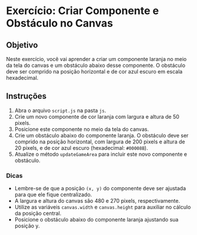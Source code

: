 # Exercício: Criar Componente e Obstáculo no Canvas

## Objetivo
Neste exercício, você vai aprender a criar um componente laranja no meio da tela do canvas e um obstáculo abaixo desse componente. O obstáculo deve ser comprido na posição horizontal e de cor azul escuro em escala hexadecimal.

## Instruções
1. Abra o arquivo `script.js` na pasta `js`.
2. Crie um novo componente de cor laranja com largura e altura de 50 pixels.
3. Posicione este componente no meio da tela do canvas.
4. Crie um obstáculo abaixo do componente laranja. O obstáculo deve ser comprido na posição horizontal, com largura de 200 pixels e altura de 20 pixels, e de cor azul escuro (hexadecimal: `#00008B`).
5. Atualize o método `updateGameArea` para incluir este novo componente e obstáculo.

### Dicas
- Lembre-se de que a posição `(x, y)` do componente deve ser ajustada para que ele fique centralizado. 
- A largura e altura do canvas são 480 e 270 pixels, respectivamente.
- Utilize as variáveis `canvas.width` e `canvas.height` para auxiliar no cálculo da posição central.
- Posicione o obstáculo abaixo do componente laranja ajustando sua posição y.